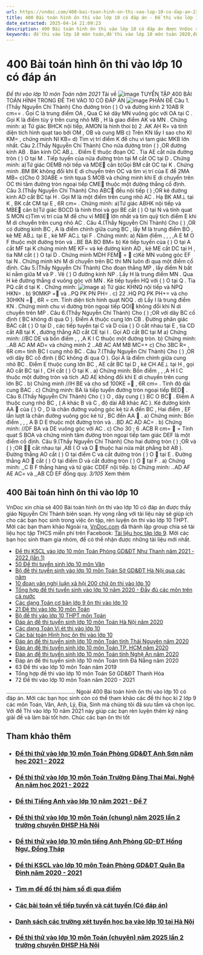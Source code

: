 ```yaml
---
url: https://vndoc.com/400-bai-toan-hinh-on-thi-vao-lop-10-co-dap-an-232179
title: 400 Bài toán hình ôn thi vào lớp 10 có đáp án - Đề thi vào lớp 10 môn Toán năm 2021 - VnDoc.com
date_extracted: 2025-04-14 21:09:23
description: 400 Bài toán hình ôn thi vào lớp 10 có đáp án được VnDoc sưu tầm và đăng tải. Mời quý thầy cô cùng các bạn học sinh cùng tham khảo, chuẩn bị tốt cho kì thi vào lớp 10 sắp tới
keywords: đề thi vào lớp 10 môn toán,đề thi vào lớp 10 môn toán 2020,đề thi vào 10 môn toán,đề thi tuyển sinh lớp 10 môn toán,đề thi tuyển sinh lớp 10 môn toán 2020,đáp án môn toán thi tuyển sinh lớp 10,đề toán tuyển sinh lớp 10 năm 2020,đề thi thử vào 10 môn toán,đáp án thi tuyển sinh lớp 10 môn toán,đề thi toán vào 10,tuyển tập de thi vào 10 môn toán các tỉnh,đề thi thử vào 10 môn toán 2020
---
```


# 400 Bài toán hình ôn thi vào lớp 10 có đáp án
 _Đề thi vào lớp 10 môn Toán năm 2021_
Tải về
![image](https://i.vdoc.vn/data/pdf/2021/05/14/400-bai-toan-hinh-on-thi-vao-lop-10-co-dap-an/bg1.png)
TUYỂN TẬP
400 BÀI TOÁN HÌNH
TRONG ĐỀ THI VÀO 10
CÓ ĐÁP ÁN
[](<https://vndoc.com/thi-vao-lop-10-mon-toan>)
![image](https://i.vdoc.vn/data/pdf/2021/05/14/400-bai-toan-hinh-on-thi-vao-lop-10-co-dap-an/bg2.png)
PHẦN ĐỀ
Câu 1.\(Thầy Nguyễn Chí Thành\) Cho đường tròn 
\( \)
O
và đường kính 
2 10AB R cm==
. Gọi 
C
là trung
điểm 
OA
, Qua
C
kẻ dây
MN
vuông góc với 
OA
tại 
C
. Gọi 
K
là điểm tùy ý trên cung nhỏ
MB
,
H
là giao điểm 
AK
và
MN
. Chứng minh:
a\) Tứ giác
BHCK
nội tiếp,
AMON
là hình thoi
b\)
2
.AK AH R=
và tính diện tích hình quạt tao bởi 
OM
,
OB
và cung
MB
c\) Trên
KN
lấy
I
sao cho
KI KM=
, chứng minh
NI KB=
d\) Tìm vị trí điểm 
K
để chu vi tam giác
MKB
lớn nhất.
Câu 2.\(Thầy Nguyễn Chí Thành\) Cho nửa đường tròn 
\( \)
,OR
đường kính
AB
. Bán kính
OC AB⊥
.
Điểm 
E
thuộc đoạn
OC
. Tia
AE
cắt nửa đường tròn
\( \)
O
tại 
M
. Tiếp tuyến của nửa đường tròn tại 
M
cắt 
OC
tại 
D
. Chứng minh:
a\)Tứ giác
OEMB
nội tiếp và
MDE
cân
b\)Gọi
BM
cắt 
OC
tại 
K
. Chứng minh
.BM BK
không đổi khi
E
di chuyển trên
OC
và tìm vị trí của 
E
để
2MA MB=
c\)Cho
0
30ABE =
tính
tqua
S MOB
và chứng minh khi
E
di chuyển trên
OC
thì tâm đường tròn ngoại tiếp 
CME
thuộc một đường thẳng cố định.
Câu 3.\(Thầy Nguyễn Chí Thành\) Cho 
ABC
đều nội tiếp 
\( \)
;OR
kẻ đường kính
AD
cắt 
BC
tại 
H
.
Gọi 
M
là một điểm trên cung nhỏ
AC
. Hạ
BK AM⊥
tại 
K
,
BK
cắt 
CM
tại 
E
,
6R cm=
. Chứng
minh:
a\)Tứ giác
ABHK
nội tiếp và
MBE
cân
b\)Tứ giác
BOCD
là hình thoi và gọi 
BE
cắt 
\( \)
O
tại 
N
và tính
quat
S MON
c\)Tìm vị trí của 
M
để chu vi
MBE
lớn nhất và tìm quỹ tích điểm 
E
khi
M
di chuyển trên cung nhỏ
AC
.
Câu 4.\(Thầy Nguyễn Chí Thành\) Cho 
\( \)
,OR
có đường kính 
BC
,
A
là điểm chính giữa cung 
BC
, lấy 
M
là trung điểm 
BO
, kẻ
ME AB⊥
tại 
E
, kẻ
MF AC⊥
tại 
F
. Chứng minh:
a\) Năm điểm 
, , , ,A E M O F
thuộc một đường tròn và
..BE BA BO BM=
b\) Kẻ tiếp tuyến của 
\( \)
O
tại 
A
cắt 
MF
tại 
K
chứng minh 
ME KF=
và kẻ đường kính
AD
, kẻ
ME
cắt 
DC
tại 
H
, tia
NM
cắt 
\( \)
O
tại 
D
. Chứng minh
MDH FEM = 
c\)Kẻ
MN
vuông góc
EF
tại 
N
. Chứng minh khi
M
di chuyển trên
BC
thì
MN
luôn đi qua một điểm 
cố định.
Câu 5.\(Thầy Nguyễn Chí Thành\) Cho đoạn thẳng 
MP
, lấy điểm 
N
bất kì nằm giữa 
M
và
P
. Vẽ
\( \)
O
đường kính 
NP
. Lấy
H
là trung điểm 
MN
. Qua
H
kẻ đường thẳng
d
vuông góc với 
MN
. Kẻ tiếp
tuyến
HQ
với 
\( \)
O
tại 
Q
. Tia
PQ
cắt 
d
tại 
K
. Chứng minh:
![image](https://i.vdoc.vn/data/pdf/2021/05/14/400-bai-toan-hinh-on-thi-vao-lop-10-co-dap-an/bg3.png)
a\) Tứ giác
KHNQ
nội tiếp và
NPQ HKN=
.
b\)
90MKP =
và
..PQ PK PN PH=
.
c\)
22
.HQ PQ PK PH+=
và cho
30HKN =
,
6R =
cm. Tính diện tích hình quạt 
NOQ
.
d\) Lấy
I
là trung điểm 
KN
. Chứng minh chu vi đường tròn ngoại tiếp 
QOI
không đổi khi
N
di chuyển
trên
MP
.
Câu 6.\(Thầy Nguyễn Chí Thành\)
Cho
\( \)
;OR
với dây
BC
cố định \(
BC
không đi qua 
O
\). Điểm 
A
thuộc cung lớn
CB
. Đường phân giác
BAC
cắt 
\( \)
O
tại 
D
, các tiếp tuyến tại 
C
và
D
của 
\( \)
O
cắt 
nhau tại 
E
, tia
CD
cắt 
AB
tại 
K
, đường thẳng 
AD
cắt 
CE
tại 
I
. Gọi 
AD
cắt 
BC
tại 
M
a\) Chứng minh:
//BC DE
và bốn điểm 
, , ,A K I C
thuộc một đường tròn.
b\) Chứng minh:
..AB AC AM AD=
và chứng minh
2
..AB AC AM MB MC=+
c\) Cho
3BC R=
,
6R cm=
tính
BC
l
cung nhỏ
BC
.
Câu 7.\(Thầy Nguyễn Chí Thành\) Cho 
\( \)
,OR
với dây
BC
cố định \(
BC
không đi qua
O
\). Gọi 
A
là
điểm chính giữa cung nhỏ
BC
. Điểm 
E
thuộc cung lớn
BC
,
AE
cắt 
BC
tại 
D
, kẻ
CH AE⊥
tại 
H
,
gọi 
AO
cắt 
BC
tại 
I
,
CH
cắt 
\( \)
O
tại 
K
.
a\) Chứng minh: Bốn điểm 
, , ,A H I C
thuộc một đường tròn và tích
.AD AE
không đổi khi
E
di chuyển 
trên cung lớn
BC
.
b\) Chứng minh
//IH BE
và cho sđ
100KE =
,
6R cm=
. Tính độ dài cung 
BAC
.
c\) Chứng minh:
BA
là tiếp tuyến đường tròn ngoại tiếp
BED
.
Câu 8.\(Thầy Nguyễn Chí Thành\) Cho 
\( \)
O
, dây cung
\( \)
BC O BC
. Điểm 
A
thuộc cung nhỏ
BC
, \(
A
khác
B
và
C
, độ dài 
AB
khác
AC
\). Kẻ đường kính
AA

của 
\( \)
O
,
D
là chân đường vuông góc 
kẻ từ
A
đến
BC
, Hai điểm 
, EF
lần lượt là chân đường vuông góc kẻ từ
, BC
đến
AA

.
a\) Chứng minh: Bốn điểm 
, , , A B D E
thuộc một đường tròn và
. .BD AC AD AC=
.
b\) Chứng minh:
//DF BA
và
DE
vuông góc với 
AC
. 
c\) Cho
30 ; 6 .ACB R cm=  =
Tính
quat
S BOA
và chứng minh tâm đường tròn ngoại tiếp tam giác
DEF
là
một điểm cố định.
Câu 9.\(Thầy Nguyễn Chí Thành\) Cho hai đường tròn 
\( \)
;OR
và
\( \)
;OR

cắt nhau tại 
,AB
\(
O
và
O

thuộc hai nửa mặt phẳng bờ
AB
\). Đường thẳng 
AO
cắt 
\( \)
O
tại điểm 
C
và cắt đường tròn
\( \)
O

tại 
E
. Đường thẳng 
AO

cắt 
\( \)
O
tại điểm 
D
và cắt đường tròn
\( \)
O

tại 
F
.
a\) Chứng minh:
,,C B F
thẳng hàng và tứ giác
CDEF
nội tiếp.
b\) Chứng minh:
..AD AF AE AC=
và
,,AB CD EF
đồng quy.
_3/105_ Xem thêm
## 400 Bài toán hình ôn thi vào lớp 10
VnDoc xin chia sẻ 400 Bài toán hình ôn thi vào lớp 10 có đáp án được thầy giáo Nguyễn Chí Thành biên soạn. Hy vọng rằng với tài liệu này sẽ giúp ích cho các bạn học sinh trong việc ôn tập, rèn luyện ôn thi vào lớp 10 THPT. Mời các bạn tham khảo
Ngoài ra, [VnDoc.com](<https://vndoc.com/>) đã thành lập group chia sẻ tài liệu học tập THCS miễn phí trên Facebook: [Tài liệu học tập lớp 9](</goto?u=aHR0cHM6Ly93d3cuZmFjZWJvb2suY29tL2dyb3Vwcy8xMzkzMjI2OTU3NDYzNDUxLw%3D%3D>). Mời các bạn học sinh tham gia nhóm, để có thể nhận được những tài liệu mới nhất.
  * [Đề thi KSCL vào lớp 10 môn Toán Phòng GD&ĐT Như Thanh năm 2021 - 2022 \(lần 1\)](<https://vndoc.com/de-thi-kscl-vao-lop-10-mon-toan-phong-gd-dt-nhu-thanh-nam-2021-2022-lan-1-229851>)
  * [50 Đề thi tuyển sinh lớp 10 môn Văn](<https://vndoc.com/50-de-thi-tuyen-sinh-lop-10-mon-van-228214>)
  * [Bộ đề thi tuyển sinh vào lớp 10 môn Toán Sở GD&ĐT Hà Nội qua các năm](<https://vndoc.com/bo-de-thi-tuyen-sinh-vao-lop-10-mon-toan-so-gd-dt-ha-noi-qua-cac-nam-227486>)
  * [10 đoạn văn nghị luận xã hội 200 chữ ôn thi vào lớp 10](<https://vndoc.com/10-doan-van-nghi-luan-xa-hoi-200-chu-on-thi-vao-lop-10-196197>)
  * [Tổng hợp đề thi tuyển sinh vào lớp 10 năm 2020 - Đầy đủ các môn trên cả nước](<https://vndoc.com/tong-hop-de-thi-tuyen-sinh-vao-lop-10-nam-2020-day-du-cac-mon-tren-ca-nuoc-203390>)
  * [Các dạng Toán cơ bản lớp 9 ôn thi vào lớp 10](<https://vndoc.com/cac-dang-bai-tap-toan-9-on-thi-vao-lop-10-73152>)
  * [21 Đề thi vào lớp 10 môn Toán](<https://vndoc.com/21-de-thi-vao-lop-10-mon-toan-87201>)
  * [Bộ đề thi vào lớp 10 THPT môn Toán](<https://vndoc.com/bo-de-thi-vao-lop-10-thpt-mon-toan-nam-hoc-2016-2017-111731>)
  * [Đáp án đề thi tuyển sinh lớp 10 môn Toán Hà Nội năm 2020](<https://vndoc.com/de-thi-tuyen-sinh-lop-10-mon-toan-ha-noi-nam-2020-203532>)
  * [Các dạng Toán Vi ét thi vào lớp 10](<https://vndoc.com/cac-dang-toan-vi-et-thi-vao-lop-10-203083>)
  * [Các bài toán Hình học ôn thi vào lớp 10](<https://vndoc.com/cac-bai-toan-hinh-hoc-on-thi-vao-lop-10-70527>)
  * [Đáp án đề thi tuyển sinh lớp 10 môn Toán tỉnh Thái Nguyên năm 2020](<https://vndoc.com/de-thi-tuyen-sinh-lop-10-mon-toan-tinh-thai-nguyen-nam-2020-203613>)
  * [Đáp án đề thi tuyển sinh lớp 10 môn Toán TP. HCM năm 2020](<https://vndoc.com/de-thi-tuyen-sinh-lop-10-mon-toan-tp-hcm-nam-2020-203444>)
  * [Đáp án đề thi tuyển sinh lớp 10 môn Toán tỉnh Nghệ An năm 2020](<https://vndoc.com/dap-an-de-thi-tuyen-sinh-lop-10-mon-toan-tinh-nghe-an-nam-2020-203563>)
  * Đáp án đề thi tuyển sinh lớp 10 môn Toán tỉnh Đà Nẵng năm 2020
  * 63 Đề thi vào lớp 10 môn Toán năm 2019
  * Tổng hợp đề thi vào lớp 10 môn Toán Sở GD&ĐT Thanh Hóa
  * 72 Đề thi vào lớp 10 môn Toán năm 2020 - 2021

.............................................
Ngoài 400 Bài toán hình ôn thi vào lớp 10 có đáp án. Mời các bạn học sinh còn có thể tham khảo các đề thi học kì 2 lớp 9 các môn Toán, Văn, Anh, Lý, Địa, Sinh mà chúng tôi đã sưu tầm và chọn lọc. Với đề Thi vào lớp 10 năm 2021 này giúp các bạn rèn luyện thêm kỹ năng giải đề và làm bài tốt hơn. Chúc các bạn ôn thi tốt
## Tham khảo thêm
  * ### [Đề thi thử vào lớp 10 môn Toán Phòng GD&ĐT Anh Sơn năm học 2021 - 2022](</de-thi-thu-vao-lop-10-mon-toan-phong-gd-dt-anh-son-nam-hoc-2021-2022-232123> "Đề thi thử vào lớp 10 môn Toán Phòng GD&ĐT Anh Sơn năm học 2021 - 2022")
  * ### [Đề thi thử vào lớp 10 môn Toán Trường Đặng Thai Mai, Nghệ An năm học 2021 - 2022](</de-thi-thu-vao-lop-10-mon-toan-truong-dang-thai-mai-nghe-an-nam-hoc-2021-2022-232124> "Đề thi thử vào lớp 10 môn Toán Trường Đặng Thai Mai, Nghệ An năm học 2021 - 2022")
  * ### [Đề thi Tiếng Anh vào lớp 10 năm 2021 - Đề 7](</de-thi-tieng-anh-vao-lop-10-nam-2021-de-7-232107> "Đề thi Tiếng Anh vào lớp 10 năm 2021 - Đề 7")
  * ### [Đề thi thử vào lớp 10 môn Toán \(chung\) năm 2025 lần 2 trường chuyên ĐHSP Hà Nội](</de-thi-thu-vao-lop-10-mon-toan-chung-nam-2025-lan-2-truong-chuyen-dhsp-ha-noi-340863> "Đề thi thử vào lớp 10 môn Toán \(chung\) năm 2025 lần 2 trường chuyên ĐHSP Hà Nội")
  * ### [Đề thi thử vào lớp 10 môn tiếng Anh Phòng GD-ĐT Hồng Ngự, Đồng Tháp](</de-thi-thu-vao-lop-10-mon-tieng-anh-nam-hoc-2015-2016-phong-gd-dt-hong-ngu-dong-thap-90188> "Đề thi thử vào lớp 10 môn tiếng Anh Phòng GD-ĐT Hồng Ngự, Đồng Tháp")
  * ### [Đề thi KSCL vào lớp 10 môn Toán Phòng GD&ĐT Quận Ba Đình năm 2020 - 2021](</de-thi-kscl-vao-lop-10-mon-toan-phong-gd-dt-quan-ba-dinh-nam-2020-2021-232122> "Đề thi KSCL vào lớp 10 môn Toán Phòng GD&ĐT Quận Ba Đình năm 2020 - 2021")
  * ### [Tìm m để đồ thị hàm số đi qua điểm](</tim-m-de-do-thi-ham-so-di-qua-diem-200907> "Tìm m để đồ thị hàm số đi qua điểm")
  * ### [Các bài toán về tiếp tuyến và cát tuyến \(Có đáp án\)](</cac-bai-toan-ve-tiep-tuyen-va-cat-tuyen-co-dap-an-195252> "Các bài toán về tiếp tuyến và cát tuyến \(Có đáp án\)")
  * ### [Danh sách các trường xét tuyển học bạ vào lớp 10 tại Hà Nội](</danh-sach-cac-truong-xet-tuyen-hoc-ba-vao-lop-10-tai-ha-noi-232128> "Danh sách các trường xét tuyển học bạ vào lớp 10 tại Hà Nội")
  * ### [Đề thi thử vào lớp 10 môn Toán \(chuyên\) năm 2025 lần 2 trường chuyên ĐHSP Hà Nội](</de-thi-thu-vao-lop-10-mon-toan-chuyen-nam-2025-lan-2-truong-chuyen-dhsp-ha-noi-340866> "Đề thi thử vào lớp 10 môn Toán \(chuyên\) năm 2025 lần 2 trường chuyên ĐHSP Hà Nội")

